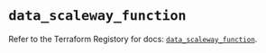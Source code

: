 # `data_scaleway_function`

Refer to the Terraform Registory for docs: [`data_scaleway_function`](https://registry.terraform.io/providers/scaleway/scaleway/2.17.0/docs/data-sources/function).

